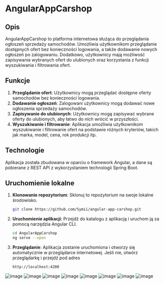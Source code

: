 # AngularAppCarshop

## Opis
AngularAppCarshop to platforma internetowa służąca do przeglądania ogłoszeń sprzedaży samochodów. Umożliwia użytkownikom przeglądanie dostępnych ofert bez konieczności logowania, a także dodawanie nowych ogłoszeń po zalogowaniu. Dodatkowo, użytkownicy mają możliwość zapisywania wybranych ofert do ulubionych oraz korzystania z funkcji wyszukiwania i filtrowania ofert.

## Funkcje
1. **Przeglądanie ofert**: Użytkownicy mogą przeglądać dostępne oferty samochodów bez konieczności logowania.
2. **Dodawanie ogłoszeń**: Zalogowani użytkownicy mogą dodawać nowe ogłoszenia sprzedaży samochodów.
3. **Zapisywanie do ulubionych**: Użytkownicy mogą zapisywać wybrane oferty do ulubionych, aby łatwo do nich wrócić w przyszłości.
4. **Wyszukiwanie i filtrowanie**: Aplikacja umożliwia użytkownikom wyszukiwanie i filtrowanie ofert na podstawie różnych kryteriów, takich jak marka, model, cena, rok produkcji itp.

## Technologie
Aplikacja została zbudowana w oparciu o framework Angular, a dane są pobierane z REST API z wykorzystaniem technologii Spring Boot.

## Uruchomienie lokalne
1. **Klonowanie repozytorium**: Sklonuj to repozytorium na swoje lokalne środowisko.
   ```bash
   git clone https://github.com/Symii/angular-app-carshop.git

2. **Uruchomienie aplikacji**: Przejdź do katalogu z aplikacją i uruchom ją za pomocą narzędzia Angular CLI.
    ```bash
    cd AngularAppCarshop
    ng serve --open
3. **Przeglądanie**: Aplikacja zostanie uruchomiona i otworzy się automatycznie w przeglądarce internetowej. Jeśli nie, otwórz przeglądarkę i przejdź pod adres
   
       http://localhost:4200

![image](https://github.com/Symii/angular-app-carshop/assets/46313859/aff558f3-dac0-4505-ae82-e52a352270f6)
![image](https://github.com/Symii/angular-app-carshop/assets/46313859/511a9e68-9fcc-404f-8406-b0633e14b59a)
![image](https://github.com/Symii/angular-app-carshop/assets/46313859/c6d12808-8039-4dca-9f7d-c04b38407e8a)
![image](https://github.com/Symii/angular-app-carshop/assets/46313859/45bd331c-7072-4370-b1f9-b0852bcc2fbc)
![image](https://github.com/Symii/angular-app-carshop/assets/46313859/eb526eed-8791-43c0-b734-c7e845f4d6d4)
![image](https://github.com/Symii/angular-app-carshop/assets/46313859/7a059595-97a8-4aad-befd-c28ac32e2e2e)
![image](https://github.com/Symii/angular-app-carshop/assets/46313859/a877b0c0-a731-462e-82a8-437a7b5d9796)
![image](https://github.com/Symii/angular-app-carshop/assets/46313859/53217a7f-39a1-401e-a23c-8292d28bc1cb)


